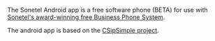 The Sonetel Android app is a free software phone (BETA) for use with [Sonetel's award-winning free Business Phone System](http://sonetel.com/tell.htm?e=reseller.122@sonetel.com).

The android app is based on the [CSipSimple project](http://code.google.com/p/csipsimple).